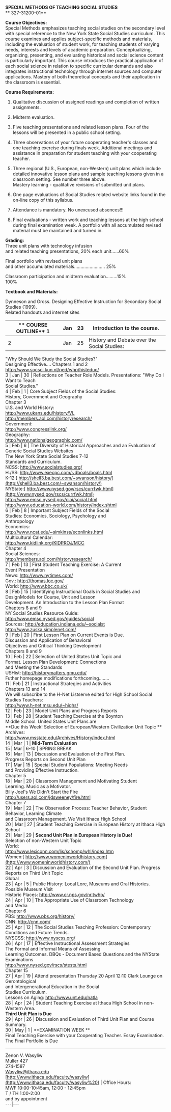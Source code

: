 **SPECIAL METHODS OF TEACHING SOCIAL STUDIES**  
**  327-31200-01**

  

**Course Objectives:**  
Special Methods emphasizes teaching social studies on the secondary level with
special reference to the New York State Social Studies curriculum. This course
examines and applies subject-specific methods and materials, including the
evaluation of student work, for teaching students of varying needs, interests
and levels of academic preparation. Conceptualizing, organizing, presenting,
and evaluating historical and social science content is particularly
important. This course introduces the practical application of each social
science in relation to specific curricular demands and also integrates
instructional technology through internet sources and computer applications.
Mastery of both theoretical concepts and their application in the classroom is
essential.

**Course Requirements:**

1.   Qualitative discussion of assigned readings and completion  of written assignments. 

2.   Midterm evaluation. 

3.   Five teaching presentations and related lesson plans.  Four  of the lessons will be presented in a public school setting. 

4.  Three observations of your future cooperating teacher's  classes and one teaching exercise during finals week.  Additional meetings and assistance in preparation for student teaching with your cooperating teacher. 

5.  Three regional (U.S., European, non-Western) unit plans which include detailed innovative lesson plans and sample teaching lessons given in a classroom setting.  See number three above.   
Mastery learning - qualitative revisions of submitted unit plans.

6.   One page evaluations of Social Studies related website links  found in the on-line copy of this syllabus. 

7.   Attendance is mandatory.  No unexcused absences!!! 

8.   Final evaluations - written work and teaching lessons at the high school during final examination week.  A portfolio with all accumulated revised material must be maintained and turned in. 

**Grading:**  
Three unit plans with technology infusion  
and related teaching presentations, 20% each unit......60%

Final portfolio with revised unit plans  
and other accumulated materials........................        25%

Classroom participation and midterm evaluation.........15%  
                                                                               100%   


**Textbook and Materials:**

Dynneson and Gross.  Designing Effective Instruction for Secondary  Social
Studies (1999).  
Related handouts and internet sites  


**  COURSE OUTLINE** 1 | Jan | 23 | Introduction to the course.  
---|---|---|---  
2 | Jan | 25 | History and Debate over the Social Studies:  
"Why Should We Study the Social Studies?"  
Designing Effective.... Chapters 1 and 2  
<http://www.socsci.kun.nl/ped/whp/histeduc/>  
3 | Jan | 30 | Reflections on Teacher Role Models. Presentations: "Why Do I
Want to Teach  
Social Studies."  
4 | Feb | 1 | Core Subject Fields of the Social Studies:  
History, Government and Geography  
Chapter 3  
U.S. and World History:  
<http://www.ukans.edu/history/VL>  
<http://members.aol.com/historyresearch/>  
Government:  
<http://www.congresslink.org/>  
Geography:  
<http://www.nationalgeographic.com/>  
5 | Feb | 6 | The Diversity of Historical Approaches and an Evaluation of
Generic Social Studies Websites  
The New York State Social Studies 7-12  
Standards and Curriculum.  
NCSS: <http://www.socialstudies.org/>  
H./SS: <http://www.execpc.com/~dboals/boals.html>  
K-12:[
http://shell3.ba.best.com/~swanson/history/](http://shell3.ba.best.com/~swanson/history/)  
NYState:[
http://www.nysed.gov/rscs/currfwk.html](http://www.nysed.gov/rscs/currfwk.html)  
<http://www.emsc.nysed.gov/ciai/social.html>  
<http://www.education-world.com/history/index.shtml>  
6 | Feb | 8 | Important Subject Fields of the Social  
Studies: Economics, Sociology, Psychology and  
Anthropology  
Economics:  
<http://www.ncat.edu/~simkinss/econlinks.html>  
Multicultural Calendar:  
<http://www.kidlink.org/KIDPROJ/MCC>  
Chapter 4  
Social Sciences:  
<http://members.aol.com/historyresearch/>  
7 | Feb | 13 | First Student Teaching Exercise: A Current  
Event Presentation  
News: <http://www.nytimes.com/>  
Gov.: <http://thomas.loc.gov/>  
World: <http://www.bbc.co.uk/>  
8 | Feb | 15 | Identifying Instructional Goals in Social  Studies and
DesignModels for Course, Unit and  Lesson  
Development.  An Introduction to the Lesson Plan Format  
Chapters 8 and 9  
NY Social Studies Resource Guide:  
<http://www.emsc.nysed.gov/guides/social>  
Sources: <http://education.indiana.edu/~socialst>  
<http://www.zuska.simplenet.com/>  
9 | Feb | 20 | First Lesson Plan on Current Events is Due.  
Discussion and Application of Behavioral  
Objectives and Critical Thinking Development  
Chapters 8 and 9  
10 | Feb | 22 | Selection of United States Unit Topic and  
Format. Lesson Plan Development: Connections  
and Meeting the Standards  
USHist: <http://historymatters.gmu.edu/>  
Futher homepage modifications forthcoming........  
11 | Feb | 21 | Instructional Strategies and Activities  
Chapters 13 and 14  
We will subscribe to the H-Net Listserve edited for High School Social Studies
Teachers:  
<http://www.h-net.msu.edu/~highs/>  
12 | Feb | 23 | Model Unit Plans and Progress Reports  
13 | Feb | 28 | Student Teaching Exercise at the Boynton  
Middle School. United States Unit Plans are  
**Due this Week!   Selection of European/Western Civilization Unit Topic **  
Archives:  
<http://www.msstate.edu/Archives/History/index.html>  
14 | Mar | 1 | **Mid-Term Evaluation**  
15 | Mar | 6-10 | SPRING BREAK  
16 | Mar | 13 | Discussion and Evaluation of the First Plan.  
Progress Reports on Second Unit Plan  
17 | Mar | 15 | Special Student Populations: Meeting Needs  
and Providing Effective Instruction.  
Chapter 5  
18 | Mar | 20 | Classroom Management and Motivating Student  
Learning. Music as a Motivator.  
Billy Joel's We Didn't Start the Fire  
<http://users.aol.com/jdsweeney/fire.html>  
Chapter 7  
19 | Mar | 22 | The Observation Process:  Teacher Behavior,  Student Behavior,
Learning Climate  
and Classroom Management.  We Visit Ithaca High School  
20 | Mar | 27 | Student Teaching Exercise in European History at Ithaca High
School  
21 | Mar | 29 | **Second Unit Plan in European History is Due!**  
Selection of non-Western Unit Topic  
World:  
<http://www.lexiconn.com/lis/schomp/whl/index.htm>  
Women:[
http://www.womeninworldhistory.com](http://www.womeninworldhistory.com/)  
22 | Apr | 3 | Discussion and Evaluation of the Second Unit  Plan.  Progress
Reports on Third Unit Topic  
Global  
23 | Apr | 5 | Public History: Local Lore, Museums and Oral  Histories.
Possible Museum Visit  
Historic Places:  <http://www.cr.nps.gov/nr.twhp/>  
24 | Apr | 10 | The Appropriate Use of Classroom Technology  
and Media  
Chapter 6  
PBS: <http://www.pbs.org/history/>  
CNN: <http://cnn.com/>  
25 | Apr | 12 | The Social Studies Teaching Profession: Contemporary
Conditions and Future Trends.  
 NYSCSS: <http://www.nyscss.org/>  
26 | Apr | 17 | Effective Instructional Assessment Strategies  
The Formal and Informal Means of Assessing  
Learning Outcomes. DBQs - Document Based Questions and the NYState
Examinations  
<http://www.nysed.gov/rscs/stests.html>  
Chapter 15  
27 | Apr | 19 | Attend presentation Thursday 20 April 12:10  Clark Lounge on
Gerontological  
and Intergenerational Education in the Social  
Studies Curriculum.  
Lessons on Aging: <http://www.unt.edu/natla>  
28 | Apr | 24 | Student Teaching Exercise at Ithaca High School in non-Western
Area.  
**Third Unit Plan is Due**  
29 | Apr | 26 | Discussion and Evaluation of Third Unit Plan and Course
Summary.  
30 | May | 1 | **EXAMINATION WEEK  **  
Final Teaching Exercise with your Cooperating Teacher.  Essay Examination.  
The Final Portfolio is Due  
  
* * *

Zenon V. Wasyliw  
Muller 427  
274-1587  
[Wasyliw@ithaca.edu](mailto:Wasyliw@ithaca.edu)  
[http://www.ithaca.edu/faculty/wasyliw](http://www.ithaca.edu/faculty/wasyliw%20)
| Office Hours:  
MWF 10:00-10:45am, 12:00 - 12:45pm  
T / TH 1:00-2:00  
and by appointment  
---|---  
  


